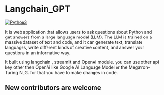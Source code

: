 # Langchain_GPT
[![Python3](https://img.shields.io/badge/language-Python3-red)](https://img.shields.io/badge/language-Python3-red)

It is web application that allows users to ask questions about Python and get answers from a large language model (LLM). The LLM is trained on a massive dataset of text and code, and it can generate text, translate languages, write different kinds of creative content, and answer your questions in an informative way.

It built using langchain , streamlit and OpenAi module. you can use other api key other then OpenAi like Google AI Language Model or the Megatron-Turing NLG. for that you have to make changes in code .

## New contributors are welcome
